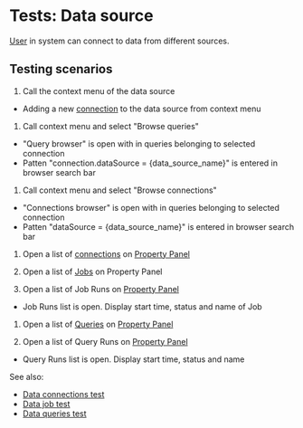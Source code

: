 <!-- TITLE: Tests: Data source -->
<!-- SUBTITLE: -->

# Tests: Data source

[User](../govern/user.md) in system can connect to data from different sources.

## Testing scenarios

1. Call the context menu of the data source

* Adding a new [connection](data-connection.md) to the data source from context menu

1. Call context menu and select "Browse queries"

* "Query browser" is open with in queries belonging to selected connection
* Patten "connection.dataSource = {data_source_name}" is entered in browser search bar

1. Call context menu and select "Browse connections"

* "Connections browser" is open with in queries belonging to selected connection
* Patten "dataSource = {data_source_name}" is entered in browser search bar

1. Open a list of [connections](data-connection.md)
   on [Property Panel](../overview/navigation.md#properties)

1. Open a list of [Jobs](data-job.md) on Property Panel

1. Open a list of Job Runs on [Property Panel](../overview/navigation.md#properties)

* Job Runs list is open. Display start time, status and name of Job

1. Open a list of [Queries](data-query.md) on [Property Panel](../overview/navigation.md#properties)

1. Open a list of Query Runs on [Property Panel](../overview/navigation.md#properties)

* Query Runs list is open. Display start time, status and name

See also:

* [Data connections test](../tests/data-connection-test.md)
* [Data job test](../tests/data-job-test.md)
* [Data queries test](../tests/data-query-test.md)
